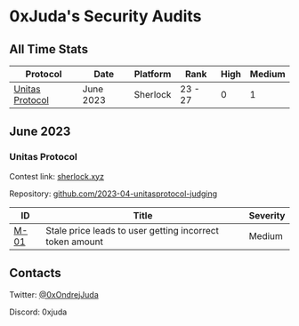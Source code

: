 # 0xJuda's Security Audits

## All Time Stats

| Protocol                                                                | Date      | Platform | Rank    | High | Medium |
| ----------------------------------------------------------------------- | --------- | -------- | ------- | ---- | ------ |
| [Unitas Protocol](https://github.com/OndrejJuda/audits#unitas-protocol) | June 2023 | Sherlock | 23 - 27 | 0    | 1      |

## June 2023

### Unitas Protocol

Contest link: [sherlock.xyz](https://app.sherlock.xyz/audits/contests/73)

Repository: [github.com/2023-04-unitasprotocol-judging](https://github.com/sherlock-audit/2023-04-unitasprotocol-judging)

| ID                                                                                            | Title                                                    | Severity |
| --------------------------------------------------------------------------------------------- | -------------------------------------------------------- | -------- |
| [M-01](https://github.com/OndrejJuda/audits/blob/main/audits/sherlock/2023-06-Unitas/M-01.md) | Stale price leads to user getting incorrect token amount | Medium   |

## Contacts

Twitter: [@0xOndrejJuda](https://twitter.com/0xOndrejJuda)

Discord: 0xjuda
